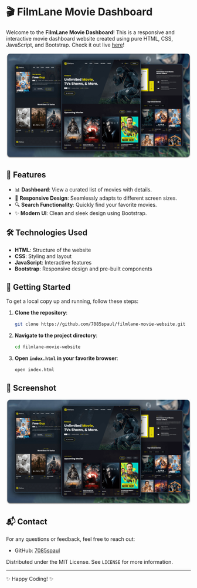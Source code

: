 # 🎬 FilmLane Movie Dashboard

Welcome to the **FilmLane Movie Dashboard**! This is a responsive and interactive movie dashboard website created using pure HTML, CSS, JavaScript, and Bootstrap. Check it out live [here](https://7085spaul.github.io/filmlane-movie-website/)!

![FilmLane Movie Dashboard](readme-images/desktop.png)

## 🌟 Features

- 📊 **Dashboard**: View a curated list of movies with details.
- 🎨 **Responsive Design**: Seamlessly adapts to different screen sizes.
- 🔍 **Search Functionality**: Quickly find your favorite movies.
- ✨ **Modern UI**: Clean and sleek design using Bootstrap.

## 🛠️ Technologies Used

- **HTML**: Structure of the website
- **CSS**: Styling and layout
- **JavaScript**: Interactive features
- **Bootstrap**: Responsive design and pre-built components

## 🚀 Getting Started

To get a local copy up and running, follow these steps:

1. **Clone the repository**:
   ```bash
   git clone https://github.com/7085spaul/filmlane-movie-website.git
   ```

2. **Navigate to the project directory**:
   ```bash
   cd filmlane-movie-website
   ```

3. **Open `index.html` in your favorite browser**:
   ```bash
   open index.html
   ```

## 📸 Screenshot

![FilmLane Movie Dashboard Screenshot](readme-images/desktop.png)

## 📬 Contact

For any questions or feedback, feel free to reach out:

- GitHub: [7085spaul](https://github.com/7085spaul)



Distributed under the MIT License. See `LICENSE` for more information.

---

✨ Happy Coding! ✨

